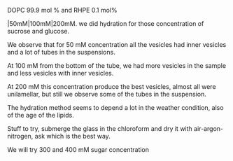 
DOPC 99.9 mol % and  RHPE 0.1 mol%

|50mM|100mM|200mM. we did hydration for those concentration of sucrose and glucose. 

We observe that for 50 mM concentration all the vesicles had inner vesicles and a lot of tubes in the suspensions. 

At 100 mM from the bottom of the tube, we had more vesicles in the sample and less vesicles with inner vesicles. 

At 200 mM this concentration produce the best vesicles, almost all were unilamellar, but still we observe some of the tubes in the suspension. 

The hydration method seems to depend a lot in the weather condition, also of the age of the lipids.

Stuff to try, submerge the glass in the chloroform and dry it with air-argon-nitrogen, ask which is the best way. 

We will try 300 and 400 mM sugar concentration
